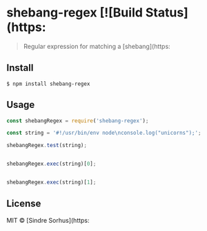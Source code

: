# shebang-regex [![Build Status](https:

> Regular expression for matching a [shebang](https:


## Install

```
$ npm install shebang-regex
```


## Usage

```js
const shebangRegex = require('shebang-regex');

const string = '#!/usr/bin/env node\nconsole.log("unicorns");';

shebangRegex.test(string);


shebangRegex.exec(string)[0];


shebangRegex.exec(string)[1];

```


## License

MIT © [Sindre Sorhus](https:
